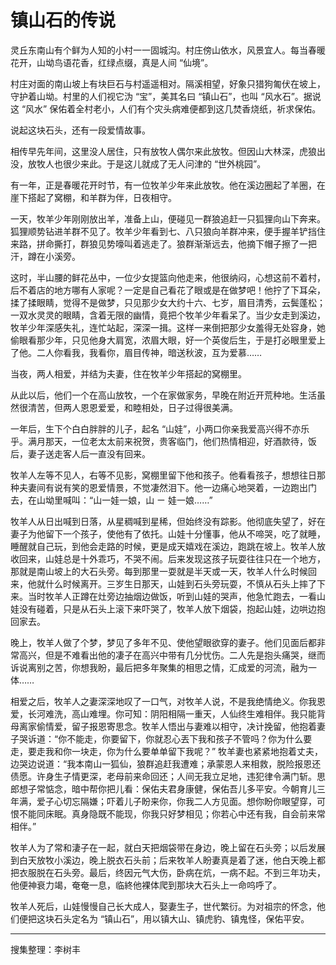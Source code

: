 # 镇山石的传说

灵丘东南山有个鲜为人知的小村一一固城沟。村庄傍山依水，风景宜人。每当春暖花开，山坳鸟语花香，红绿点缀，真是人间 “仙境”。

村庄对面的南山坡上有块巨石与村遥遥相对。隔溪相望，好象只猎狗匍伏在坡上，守护着山坳。村里的人们视它沩 “宝”，美其名曰 “镇山石”，也叫 “风水石”。据说这 “风水” 保佑着全村老小，人们有个灾头病难便都到这几焚香烧纸，祈求保佑。

说起这块石头，还有一段爱情故事。

相传早先年间，这里没人居住，只有放牧人偶尔来此放牧。但因山大林深，虎狼出没，放牧人也很少来此。于是这儿就成了无人问津的 “世外桃园”。

有一年，正是春暖花开时节，有一位牧羊少年来此放牧。他在溪边圈起了羊圈，在崖下搭起了窝棚，和羊群为伴，日夜相守。

一天，牧羊少年刚刚放出羊，准备上山，便碰见一群狼追赶一只狐狸向山下奔来。狐狸顺势钻进羊群不见了。牧羊少年看到七、八只狼向羊群冲来，便手握羊铲挡住来路，拼命撕打，群狼见势嚎叫着逃走了。狼群渐渐远去，他摘下帽子擦了一把汗，蹲在小溪旁。

这时，半山腰的鲜花丛中，一位少女提篮向他走来，他很纳闷，心想这前不着村，后不着店的地方哪有人家呢？一定是自己看花了眼或是在做梦吧！他拧了下耳朵，揉了揉眼睛，觉得不是做梦，只见那少女大约十六、七岁，眉目清秀，云鬓蓬松；一双水灵灵的眼睛，含着无限的幽情，竟把个牧羊少年看呆了。当少女走到溪边，牧羊少年深感失礼，连忙站起，深深一揖。这样一来倒把那少女羞得无处容身，她偷眼看那少年，只见他身大肩宽，浓眉大眼，好一个英俊后生，于是打必眼里爱上了他。二人你看我，我看你，眉目传神，暗送秋波，互为爱慕……

当夜，两人相爱，并结为夫妻，住在牧羊少年搭起的窝棚里。

从此以后，他们一个在高山放牧，一个在家做家务，早晚在附近开荒种地。生活虽然很清苦，但两人恩恩爱爱，和睦相处，日子过得很美满。

一年后，生下个白白胖胖的儿子，起名 “山娃”，小两口你亲我爱高兴得不亦乐乎。满月那天，一位老太太前来祝贺，贵客临门，他们热情相迎，好酒款待，饭后，妻子送走客人后一直没有回来。

牧羊人左等不见人，右等不见影，窝棚里留下他和孩子。他看看孩子，想想往日那种夫妻间有说有笑的恩爱情景，不觉凄然泪下。他一边痛心地哭着，一边跑出门去，在山坳里喊叫：“山一娃一娘，山 ㄧ 娃一娘……”

牧羊人从日出喊到日落，从星稠喊到星稀，但始终没有踪影。他彻底失望了，好在妻子为他留下一个孩子，使他有了依托。山娃十分懂事，他从不啼哭，吃了就睡，睡醒就自己玩，到他会走路的时候，更是成天嬉戏在溪边，跑跳在坡上。牧羊人放收回来，山娃总是十外乖巧，不哭不闹。后来发现这孩子玩耍往往只在一个地方，那就是南山坡上的大石头旁。每到那里一耍就是半天或一天，牧羊人什么时候回来，他就什么时候离开。三岁生日那天，山娃到石头旁玩耍，不慎从石头上摔了下来。当时牧羊人正蹲在灶旁边抽烟边做饭，听到山娃的哭声，他急忙跑去，一看山娃没有碰着，只是从石头上滚下来吓哭了，牧羊人放下烟袋，抱起山娃，边哄边抱回家去。

晚上，牧羊人做了个梦，梦见了多年不见、使他望眼欲穿的妻子。他们见面后都非常高兴，但是不难看出他的凄子在高兴中带有几分忧伤。二人先是抱头痛哭，继而诉说离别之苦，你想我盼，最后把多年聚集的相思之情，汇成爱的河流，融为一体……

相爱之后，牧羊人之妻深深地叹了一口气，对牧羊人说，不是我绝情绝义。你我恩爱，长河难洗，高山难埋。你可知：阴阳相隔一重天，人仙终生难相伴。我只能背母离家偷情爱，留子报恩寄思念。牧羊人悟出与妻难以相守，决计挽留，他抱着妻子哭诉道：“你不能走，你要留下，你就忍心丟下我和孩子不管吗？你为什么要走，要走我和你一块走，你为什么要单单留下我呢？” 牧羊妻也紧紧地抱着丈夫，边哭边说道：“我本南山一狐仙，狼群追赶我遭难；承蒙恩人来相救，脱险报恩还债愿。许身生子情更深，老母前来命回还；人间无我立足地，违犯律令满门斩。思郎想子常惦念，暗中帮你把儿看：保佑夫君身康健，保佑吾儿多平安。今朝育儿三年满，爱子心切忘隔嫌；吓着儿子盼来你，你我二人方见面。想你盼你眼望穿，可恨不能同床眠。真身隐既不能现，你我只好梦相见；你若心中还有我，自会前来常相伴。”

牧羊人为了常和淒子在一起，就白天把烟袋带在身边，晚上留在石头旁；以后发展到白天放牧小溪边，晚上脱衣石头前；后来牧羊人盼妻真是着了迷，他白天晚上都把衣服脱在石头旁。最后，终因元气大伤，卧病在炕，一病不起。不到三年功夫，他便神衰力竭，奄奄一息，临終他裸体爬到那块大石头上一命呜呼了。

牧羊人死后，山娃慢慢自己长大成人，娶妻生子，世代繁衍。为对祖宗的怀念，他们便把这块石头定名为 “镇山石”，用以镇大山、镇虎豹、镇鬼怪，保佑平安。

---

搜集整理：李树丰
